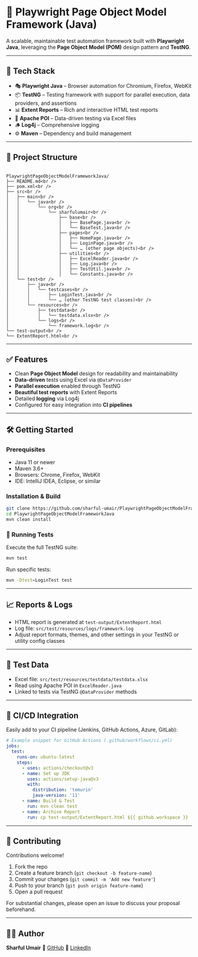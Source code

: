 # 🚀 Playwright Page Object Model Framework (Java)

A scalable, maintainable test automation framework built with **Playwright Java**, leveraging the **Page Object Model (POM)** design pattern and **TestNG**.

---

## 🧰 Tech Stack

- 🎭 **Playwright Java** – Browser automation for Chromium, Firefox, WebKit  
- 📦 **TestNG** – Testing framework with support for parallel execution, data providers, and assertions  
- 📊 **Extent Reports** – Rich and interactive HTML test reports  
- 📝 **Apache POI** – Data-driven testing via Excel files  
- 🪵 **Log4j** – Comprehensive logging  
- ⚙️ **Maven** – Dependency and build management  

---

## 📁 Project Structure

```

PlaywrightPageObjectModelFrameworkJava/
├── README.md<br />
├── pom.xml<br />
├── src<br />
│   ├── main<br />
│   │   └── java<br />
│   │       └── org<br />
│   │           └── sharfulumair<br />
│   │               ├── base<br />
│   │               │   ├── BasePage.java<br />
│   │               │   └── BaseTest.java<br />
│   │               ├── pages<br />
│   │               │   ├── HomePage.java<br />
│   │               │   ├── LoginPage.java<br />
│   │               │   └── … (other page objects)<br />
│   │               ├── utilities<br />
│   │               │   ├── ExcelReader.java<br />
│   │               │   ├── Log.java<br />
│   │               │   ├── TestUtil.java<br />
│   │               │   └── Constants.java<br />
│   └── test<br />
│       ├── java<br />
│       │   └── testcases<br />
│       │       ├── LoginTest.java<br />
│       │       └── … (other TestNG test classes)<br />
│       └── resources<br />
│           ├── testdata<br />
│           │   └── testdata.xlsx<br />
│           └── logs<br />
│               └── framework.log<br />
└── test-output<br />
└── ExtentReport.html<br />

````

---

## ✅ Features

- Clean **Page Object Model** design for readability and maintainability  
- **Data-driven** tests using Excel via `@DataProvider`  
- **Parallel execution** enabled through TestNG  
- **Beautiful test reports** with Extent Reports  
- Detailed **logging** via Log4j  
- Configured for easy integration into **CI pipelines**  

---

## 🛠️ Getting Started

### Prerequisites

- Java 11 or newer  
- Maven 3.6+  
- Browsers: Chrome, Firefox, WebKit  
- IDE: IntelliJ IDEA, Eclipse, or similar  

### Installation & Build

```bash
git clone https://github.com/sharful-umair/PlaywrightPageObjectModelFrameworkJava.git
cd PlaywrightPageObjectModelFrameworkJava
mvn clean install
````

### 🧪 Running Tests

Execute the full TestNG suite:

```bash
mvn test
```

Run specific tests:

```bash
mvn -Dtest=LoginTest test
```

---

## 📈 Reports & Logs

* HTML report is generated at `test-output/ExtentReport.html`
* Log file: `src/test/resources/logs/framework.log`
* Adjust report formats, themes, and other settings in your TestNG or utility config classes

---

## 📄 Test Data

* Excel file: `src/test/resources/testdata/testdata.xlsx`
* Read using Apache POI in `ExcelReader.java`
* Linked to tests via TestNG `@DataProvider` methods

---

## 🔄 CI/CD Integration

Easily add to your CI pipeline (Jenkins, GitHub Actions, Azure, GitLab):

```yaml
# Example snippet for GitHub Actions (.github/workflows/ci.yml)
jobs:
  test:
    runs-on: ubuntu-latest
    steps:
      - uses: actions/checkout@v3
      - name: Set up JDK
        uses: actions/setup-java@v3
        with:
          distribution: 'temurin'
          java-version: '11'
      - name: Build & Test
        run: mvn clean test
      - name: Archive Report
        run: cp test-output/ExtentReport.html ${{ github.workspace }}
```

---

## 🤝 Contributing

Contributions welcome!

1. Fork the repo
2. Create a feature branch (`git checkout -b feature-name`)
3. Commit your changes (`git commit -m 'Add new feature'`)
4. Push to your branch (`git push origin feature-name`)
5. Open a pull request

For substantial changes, please open an issue to discuss your proposal beforehand.

---

## 👨‍💻 Author

**Sharful Umair**
🔗 [GitHub](https://github.com/sharful-umair)
🔗 [LinkedIn](https://linkedin.com/in/sharfulumair)
